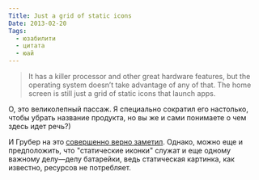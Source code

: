 ```yaml
---
Title: Just a grid of static icons
Date: 2013-02-20
Tags:
  - юзабилити
  - цитата
  - юай
---
```


> It has a killer processor and other great hardware features, but the operating system doesn’t take advantage of any of that. The home screen is still just a grid of static icons that launch apps.

О, это великолепный пассаж. Я специально сократил его настолько, чтобы убрать название продукта, но вы же и сами понимаете о чем здесь идет речь?)

И Грубер на это [совершенно верно заметил](http://daringfireball.net/linked/2013/02/19/innovation-through-simplicity).
Однако, можно еще и предположить, что "статические иконки" служат и еще одному важному делу—делу батарейки, ведь статическая картинка, как известно, ресурсов не потребляет.